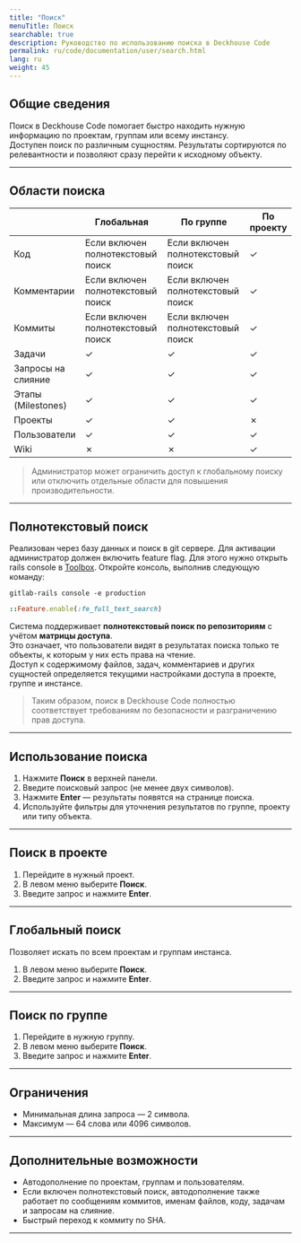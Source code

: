 ```yaml
---
title: "Поиск"
menuTitle: Поиск
searchable: true
description: Руководство по использованию поиска в Deckhouse Code
permalink: ru/code/documentation/user/search.html
lang: ru
weight: 45
---
```


## Общие сведения

Поиск в Deckhouse Code помогает быстро находить нужную информацию по проектам, группам или всему инстансу.  
Доступен поиск по различным сущностям. Результаты сортируются по релевантности и позволяют сразу перейти к исходному объекту.

---

## Области поиска

|               | Глобальная | По группе | По проекту |
|----------------------|-------------|------------|------------|
| Код                 | Если включен полнотекстовый поиск           | Если включен полнотекстовый поиск          | ✓          |
| Комментарии         | Если включен полнотекстовый поиск           | Если включен полнотекстовый поиск          | ✓          |
| Коммиты             | Если включен полнотекстовый поиск           | Если включен полнотекстовый поиск          | ✓          |
| Задачи              | ✓           | ✓          | ✓          |
| Запросы на слияние  | ✓           | ✓          | ✓          |
| Этапы (Milestones)  | ✓           | ✓          | ✓          |
| Проекты             | ✓           | ✓          | ✗          |
| Пользователи        | ✓           | ✓          | ✓          |
| Wiki                | ✗           | ✗          | ✓          |

> Администратор может ограничить доступ к глобальному поиску или отключить отдельные области для повышения производительности.

---

## Полнотекстовый поиск

Реализован через базу данных и поиск в git сервере. Для активации администратор должен включить feature flag.
Для этого нужно открыть rails console в [Toolbox](/modules/code/stable/maintenance.html#toolbox).
Откройте консоль, выполнив следующую команду:

```shell
gitlab-rails console -e production
```

```ruby
::Feature.enable(:fe_full_text_search)
```

Система поддерживает **полнотекстовый поиск по репозиториям** с учётом **матрицы доступа**.  
Это означает, что пользователи видят в результатах поиска только те объекты, к которым у них есть права на чтение.  
Доступ к содержимому файлов, задач, комментариев и других сущностей определяется текущими настройками доступа в проекте, группе и инстансе.

> Таким образом, поиск в Deckhouse Code полностью соответствует требованиям по безопасности и разграничению прав доступа.

---

## Использование поиска

1. Нажмите **Поиск** в верхней панели.  
2. Введите поисковый запрос (не менее двух символов).
3. Нажмите **Enter** — результаты появятся на странице поиска.  
4. Используйте фильтры для уточнения результатов по группе, проекту или типу объекта.

---

## Поиск в проекте

1. Перейдите в нужный проект.  
2. В левом меню выберите **Поиск**.  
3. Введите запрос и нажмите **Enter**.  

---

## Глобальный поиск

Позволяет искать по всем проектам и группам инстанса.

1. В левом меню выберите **Поиск**.  
2. Введите запрос и нажмите **Enter**.

---

## Поиск по группе

1. Перейдите в нужную группу.  
2. В левом меню выберите **Поиск**.  
3. Введите запрос и нажмите **Enter**.  

---

## Ограничения

- Минимальная длина запроса — 2 символа.  
- Максимум — 64 слова или 4096 символов.  

---

## Дополнительные возможности

- Автодополнение по проектам, группам и пользователям.
- Если включен полнотекстовый поиск, автодополнение также работает по сообщениям коммитов, именам файлов, коду, задачам и запросам на слияние.
- Быстрый переход к коммиту по SHA.  

---
